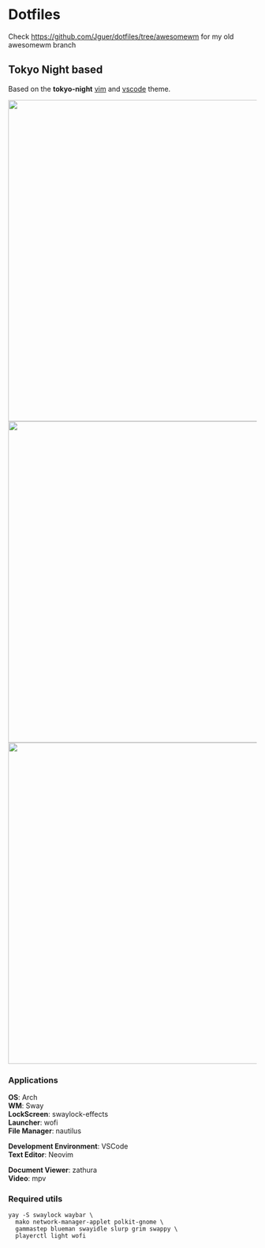 # Dotfiles

Check https://github.com/Jguer/dotfiles/tree/awesomewm for my old awesomewm branch

## Tokyo Night based

Based on the **tokyo-night** [vim](https://github.com/ghifarit53/tokyonight-vim) and
[vscode](https://github.com/enkia/tokyo-night-vscode-theme) theme.


<img src="https://cdn.jsdelivr.net/gh/Jguer/jguer.github.io@master/swaydotfiles/clean.png" width="650">
<img src="https://cdn.jsdelivr.net/gh/Jguer/jguer.github.io@master/swaydotfiles/wofi.png" width="650">
<img src="https://cdn.jsdelivr.net/gh/Jguer/jguer.github.io@master/swaydotfiles/dirty.png" width="650">


### Applications

**OS**: Arch  
**WM**: Sway  
**LockScreen**: swaylock-effects  
**Launcher**: wofi  
**File Manager**: nautilus  

**Development Environment**: VSCode  
**Text Editor**: Neovim

**Document Viewer**: zathura  
**Video**: mpv

### Required utils

```
yay -S swaylock waybar \
  mako network-manager-applet polkit-gnome \
  gammastep blueman swayidle slurp grim swappy \
  playerctl light wofi
```
